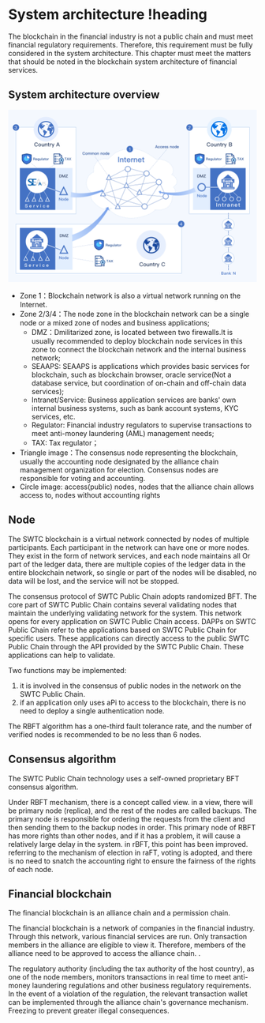 # System architecture !heading

The blockchain in the financial industry is not a public chain and must meet financial regulatory requirements. Therefore, this requirement must be fully considered in the system architecture. This chapter must meet the matters that should be noted in the blockchain system architecture of financial services.

## System architecture overview

![local image](../Images/02_system_architecture.png)

* Zone 1：Blockchain network is also a virtual network running on the Internet.
* Zone 2/3/4：The node zone in the blockchain network can be a single node or a mixed zone of nodes and business applications;
  * DMZ：Dmilitarized zone, is located between two firewalls.It is usually recommended to deploy blockchain node services in this zone to connect the blockchain network and the internal business network;
  * SEAAPS: SEAAPS is applications which provides basic services for blockchain, such as blockchain browser, oracle service(Not a database service, but coordination of on-chain and off-chain data services);
  * Intranet/Service: Business application services are banks' own internal business systems, such as bank account systems, KYC services, etc.
  * Regulator: Financial industry regulators to supervise transactions to meet anti-money laundering (AML) management needs;
  * TAX: Tax regulator；
* Triangle image：The consensus node representing the blockchain, usually the accounting node designated by the alliance chain management organization for election. Consensus nodes are responsible for voting and accounting.
* Circle image: access(public) nodes, nodes that the alliance chain allows access to, nodes without accounting rights

## Node

The SWTC blockchain is a virtual network connected by nodes of multiple participants. Each participant in the network can have one or more nodes. They exist in the form of network services, and each node maintains all Or part of the ledger data, there are multiple copies of the ledger data in the entire blockchain network, so single or part of the nodes will be disabled, no data will be lost, and the service will not be stopped.

The consensus protocol of SWTC Public Chain adopts randomized BFT. The core part of SWTC Public Chain contains several validating nodes that maintain the underlying validating network for the system. This network opens for every application on SWTC Public Chain access. DAPPs on SWTC Public Chain refer to the applications based on SWTC Public Chain for specific users. These applications can directly access to the public SWTC Public Chain through the API provided by the SWTC Public Chain. These applications can help to validate.

Two functions may be implemented:

1. it is involved in the consensus of public nodes in the network on the SWTC Public
Chain.
2. if an application only uses aPi to access to the blockchain, there is no need to deploy a single authentication node.

The RBFT algorithm has a one-third fault tolerance rate, and the number of verified nodes is recommended to be no less than 6 nodes.

## Consensus algorithm

The SWTC Public Chain technology uses a self-owned proprietary BFT consensus algorithm.

Under RBFT mechanism, there is a concept called view. in a view, there will be primary node (replica), and the rest of the nodes are called backups. The primary node is responsible for ordering the requests from the client and then sending them to the backup nodes in order. This primary node of RBFT has more rights than other nodes, and if it has a problem, it will cause a relatively large delay in the system. in rBFT, this point has been improved. referring to the mechanism of election in raFT, voting is adopted, and there is no need to snatch the accounting right to ensure the fairness of the rights of each node.

## Financial blockchain

The financial blockchain is an alliance chain and a permission chain.

The financial blockchain is a network of companies in the financial industry. Through this network, various financial services are run. Only transaction members in the alliance are eligible to view it. Therefore, members of the alliance need to be approved to access the alliance chain. .

The regulatory authority (including the tax authority of the host country), as one of the node members, monitors transactions in real time to meet anti-money laundering regulations and other business regulatory requirements. In the event of a violation of the regulation, the relevant transaction wallet can be implemented through the alliance chain's governance mechanism. Freezing to prevent greater illegal consequences.
